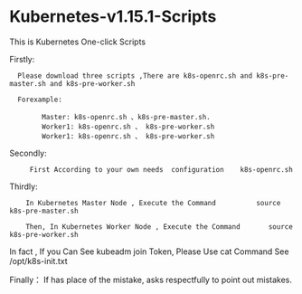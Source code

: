 # Kubernetes-v1.15.1-Scripts
This is Kubernetes One-click Scripts



Firstly: 

      Please download three scripts ,There are k8s-openrc.sh and k8s-pre-master.sh and k8s-pre-worker.sh  
 
      Forexample:
 
            Master: k8s-openrc.sh 、k8s-pre-master.sh.
            Worker1: k8s-openrc.sh 、 k8s-pre-worker.sh 
            Worker1: k8s-openrc.sh 、 k8s-pre-worker.sh 

 

Secondly:

         First According to your own needs  configuration    k8s-openrc.sh 
   


Thirdly:

        
        In Kubernetes Master Node , Execute the Command          source k8s-pre-master.sh
 
        Then, In Kubernetes Worker Node , Execute the Command       source k8s-pre-worker.sh
           
           
           
           
  

In fact , If you Can See kubeadm join Token, Please Use cat Command See /opt/k8s-init.txt   




Finally： If has place of the mistake, asks respectfully to point out mistakes.
